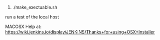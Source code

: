1. ./make_exectuable.sh

run a test of the local host

MACOSX Help at:
https://wiki.jenkins.io/display/JENKINS/Thanks+for+using+OSX+Installer